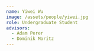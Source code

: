 ```yaml
---
name: Yiwei Wu
image: /assets/people/yiwei.jpg
role: Undergraduate Student
advisors:
  - Adam Perer
  - Dominik Moritz
---
```

